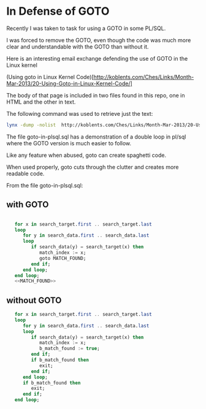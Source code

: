 
# In Defense of GOTO

Recently I was taken to task for using a GOTO in some PL/SQL.

I was forced to remove the GOTO, even though the code was much more clear and understandable with the GOTO than without it.

Here is an interesting email exchange defending the use of GOTO in the Linux kernel

(Using goto in Linux Kernel Code)[http://koblents.com/Ches/Links/Month-Mar-2013/20-Using-Goto-in-Linux-Kernel-Code/]

The body of that page is included in two files found in this repo, one in HTML and the other in text.

The following command was used to retrieve just the text:

```bash
lynx -dump -nolist  http://koblents.com/Ches/Links/Month-Mar-2013/20-Using-Goto-in-Linux-Kernel-Code/ > using-goto-linux-kernel-code.txt
```


The file goto-in-plsql.sql has a demonstration of a double loop in pl/sql where the GOTO version is much easier to follow.

Like any feature when abused, goto can create spaghetti code.

When used properly, goto cuts through the clutter and creates more readable code.

From the file goto-in-plsql.sql:

## with GOTO

```sql

   for x in search_target.first .. search_target.last
   loop
      for y in search_data.first .. search_data.last
      loop
         if search_data(y) = search_target(x) then
            match_index := x;
            goto MATCH_FOUND;
         end if;
      end loop;
   end loop;
   <<MATCH_FOUND>>

```

## without GOTO

```sql
   for x in search_target.first .. search_target.last
   loop
      for y in search_data.first .. search_data.last
      loop
         if search_data(y) = search_target(x) then
            match_index := x;
            b_match_found := true;
         end if;
         if b_match_found then
            exit;
         end if;
      end loop;
      if b_match_found then
         exit;
      end if;
   end loop;
```



